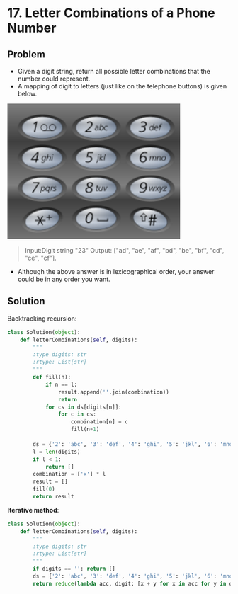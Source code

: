 # 17. Letter Combinations of a Phone Number

## Problem
- Given a digit string, return all possible letter combinations that the number could represent.
- A mapping of digit to letters (just like on the telephone buttons) is given below.

![png](fig1.png)

> Input:Digit string "23"
> Output: ["ad", "ae", "af", "bd", "be", "bf", "cd", "ce", "cf"].

- Although the above answer is in lexicographical order, your answer could be in any order you want.


## Solution

Backtracking recursion:

```python
class Solution(object):
    def letterCombinations(self, digits):
        """
        :type digits: str
        :rtype: List[str]
        """
        def fill(n):
            if n == l:
                result.append(''.join(combination))
                return
            for cs in ds[digits[n]]:
                for c in cs:
                    combination[n] = c
                    fill(n+1)

        ds = {'2': 'abc', '3': 'def', '4': 'ghi', '5': 'jkl', '6': 'mno', '7': 'pqrs', '8': 'tuv', '9': 'wxyz'}
        l = len(digits)
        if l < 1:
            return []
        combination = ['x'] * l
        result = []
        fill(0)
        return result
```

**Iterative method**:

```python
class Solution(object):
    def letterCombinations(self, digits):
        """
        :type digits: str
        :rtype: List[str]
        """
        if digits == '': return []
        ds = {'2': 'abc', '3': 'def', '4': 'ghi', '5': 'jkl', '6': 'mno', '7': 'pqrs', '8': 'tuv', '9': 'wxyz'}
        return reduce(lambda acc, digit: [x + y for x in acc for y in ds[digit]], digits, [''])
```
